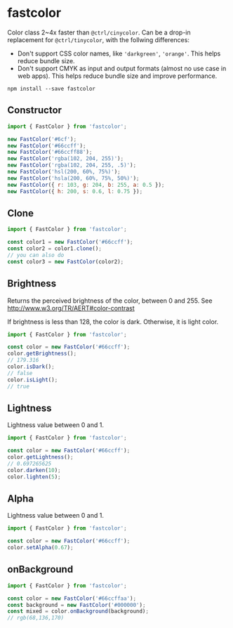 # fastcolor

Color class 2~4x faster than `@ctrl/cinycolor`. Can be a drop-in replacement for `@ctrl/tinycolor`, with the follwing differences:

- Don't support CSS color names, like `'darkgreen'`, `'orange'`. This helps reduce bundle size.
- Don't support CMYK as input and output formats (almost no use case in web apps). This helps reduce bundle size and improve performance.

```
npm install --save fastcolor
```

## Constructor

```js
import { FastColor } from 'fastcolor';

new FastColor('#6cf');
new FastColor('#66ccff');
new FastColor('#66ccff88');
new FastColor('rgba(102, 204, 255)');
new FastColor('rgba(102, 204, 255, .5)');
new FastColor('hsl(200, 60%, 75%)');
new FastColor('hsla(200, 60%, 75%, 50%)');
new FastColor({ r: 103, g: 204, b: 255, a: 0.5 });
new FastColor({ h: 200, s: 0.6, l: 0.75 });
```

## Clone

```js
import { FastColor } from 'fastcolor';

const color1 = new FastColor('#66ccff');
const color2 = color1.clone();
// you can also do
const color3 = new FastColor(color2);
```

## Brightness

Returns the perceived brightness of the color, between 0 and 255. See http://www.w3.org/TR/AERT#color-contrast

If brightness is less than 128, the color is dark. Otherwise, it is light color.

```js
import { FastColor } from 'fastcolor';

const color = new FastColor('#66ccff');
color.getBrightness();
// 179.316
color.isDark();
// false
color.isLight();
// true
```

## Lightness

Lightness value between 0 and 1.

```js
import { FastColor } from 'fastcolor';

const color = new FastColor('#66ccff');
color.getLightness();
// 0.697265625
color.darken(10);
color.lighten(5);
```

## Alpha

Lightness value between 0 and 1.

```js
import { FastColor } from 'fastcolor';

const color = new FastColor('#66ccff');
color.setAlpha(0.67);
```

## onBackground

```js
import { FastColor } from 'fastcolor';

const color = new FastColor('#66ccffaa');
const background = new FastColor('#000000');
const mixed = color.onBackground(background);
// rgb(68,136,170)
```
